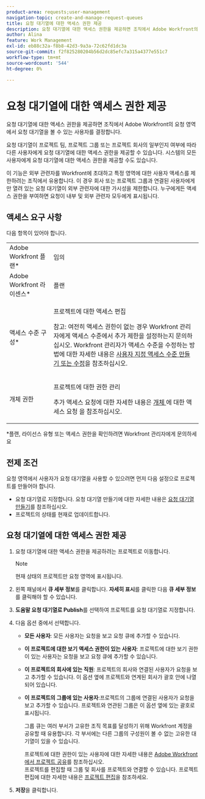 ```yaml
---
product-area: requests;user-management
navigation-topic: create-and-manage-request-queues
title: 요청 대기열에 대한 액세스 권한 제공
description: 요청 대기열에 대한 액세스 권한을 제공하면 조직에서 Adobe Workfront의 요청 영역에서 요청 대기열을 볼 수 있는 사용자를 결정합니다.
author: Alina
feature: Work Management
exl-id: eb88c32a-f8b8-42d3-9a3a-72c62fd1dc3a
source-git-commit: f2f825280204b56d2dc85efc7a315a4377e551c7
workflow-type: tm+mt
source-wordcount: '544'
ht-degree: 0%

---
```


# 요청 대기열에 대한 액세스 권한 제공

요청 대기열에 대한 액세스 권한을 제공하면 조직에서 Adobe Workfront의 요청 영역에서 요청 대기열을 볼 수 있는 사용자를 결정합니다.

요청 대기열이 프로젝트 팀, 프로젝트 그룹 또는 프로젝트 회사의 일부인지 여부에 따라 다른 사용자에게 요청 대기열에 대한 액세스 권한을 제공할 수 있습니다. 시스템의 모든 사용자에게 요청 대기열에 대한 액세스 권한을 제공할 수도 있습니다. 

이 기능은 외부 관련자를 Workfront에 초대하고 특정 영역에 대한 사용자 액세스를 제한하려는 조직에서 유용합니다. 이 경우 회사 또는 프로젝트 그룹과 연결된 사용자에게만 열려 있는 요청 대기열이 외부 관련자에 대한 가시성을 제한합니다. 누구에게든 액세스 권한을 부여하면 요청이 내부 및 외부 관련자 모두에게 표시됩니다.

## 액세스 요구 사항

다음 항목이 있어야 합니다.

<table style="table-layout:auto"> 
 <col> 
 <col> 
 <tbody> 
  <tr> 
   <td role="rowheader">Adobe Workfront 플랜*</td> 
   <td> <p>임의 </p> </td> 
  </tr> 
  <tr> 
   <td role="rowheader">Adobe Workfront 라이센스*</td> 
   <td> <p>플랜 </p> </td> 
  </tr> 
  <tr> 
   <td role="rowheader">액세스 수준 구성*</td> 
   <td> <p>프로젝트에 대한 액세스 편집</p> <p>참고: 여전히 액세스 권한이 없는 경우 Workfront 관리자에게 액세스 수준에서 추가 제한을 설정하는지 문의하십시오. Workfront 관리자가 액세스 수준을 수정하는 방법에 대한 자세한 내용은 <a href="../../../administration-and-setup/add-users/configure-and-grant-access/create-modify-access-levels.md" class="MCXref xref">사용자 지정 액세스 수준 만들기 또는 수정</a>을 참조하십시오.</p> </td> 
  </tr> 
  <tr> 
   <td role="rowheader">개체 권한</td> 
   <td> <p> 프로젝트에 대한 권한 관리</p> <p>추가 액세스 요청에 대한 자세한 내용은 <a href="../../../workfront-basics/grant-and-request-access-to-objects/request-access.md" class="MCXref xref">개체 </a>에 대한 액세스 요청 을 참조하십시오.</p> </td> 
  </tr> 
 </tbody> 
</table>

&#42;플랜, 라이선스 유형 또는 액세스 권한을 확인하려면 Workfront 관리자에게 문의하세요

## 전제 조건

요청 영역에서 사용자가 요청 대기열을 사용할 수 있으려면 먼저 다음 설정으로 프로젝트를 만들어야 합니다.

* 요청 대기열로 지정합니다. 요청 대기열 만들기에 대한 자세한 내용은 [요청 대기열 만들기](../../../manage-work/requests/create-and-manage-request-queues/create-request-queue.md)를 참조하십시오.
* 프로젝트의 상태를 현재로 업데이트합니다.

## 요청 대기열에 대한 액세스 권한 제공

1. 요청 대기열에 대한 액세스 권한을 제공하려는 프로젝트로 이동합니다.

   >[!NOTE]
   >
   >현재 상태의 프로젝트만 요청 영역에 표시됩니다.

1. 왼쪽 패널에서 **큐 세부 정보**&#x200B;를 클릭합니다. **자세히 표시**&#x200B;를 클릭한 다음 **큐 세부 정보**&#x200B;를 클릭해야 할 수 있습니다.
1. **도움말 요청 대기열로 Publish**&#x200B;를 선택하여 프로젝트를 요청 대기열로 지정합니다.
1. 다음 옵션 중에서 선택합니다.

   * **모든 사용자**: 모든 사용자는 요청을 보고 요청 큐에 추가할 수 있습니다.
   * **이 프로젝트에 대한 보기 액세스 권한이 있는 사용자**: 프로젝트에 대한 보기 권한이 있는 사용자는 요청을 보고 요청 큐에 추가할 수 있습니다. 
   * **이 프로젝트의 회사에 있는 직원**: 프로젝트의 회사와 연결된 사용자가 요청을 보고 추가할 수 있습니다. 이 옵션 옆에 프로젝트와 연계된 회사가 괄호 안에 나열되어 있습니다. 
   * **이 프로젝트의 그룹에 있는 사용자**:프로젝트의 그룹에 연결된 사용자가 요청을 보고 추가할 수 있습니다. 프로젝트와 연관된 그룹은 이 옵션 옆에 있는 괄호로 표시됩니다.

     그룹 큐는 여러 부서가 고유한 조직 목표를 달성하기 위해 Workfront 계정을 공유할 때 유용합니다. 각 부서에는 다른 그룹의 구성원이 볼 수 없는 고유한 대기열이 있을 수 있습니다.

     프로젝트에 대한 권한이 있는 사용자에 대한 자세한 내용은 [Adobe Workfront에서 프로젝트 공유](../../../workfront-basics/grant-and-request-access-to-objects/share-a-project.md)를 참조하십시오.\
     프로젝트를 편집할 때 그룹 및 회사를 프로젝트와 연결할 수 있습니다. 프로젝트 편집에 대한 자세한 내용은 [프로젝트 편집](../../../manage-work/projects/manage-projects/edit-projects.md)을 참조하세요.

1. **저장**&#x200B;을 클릭합니다.
